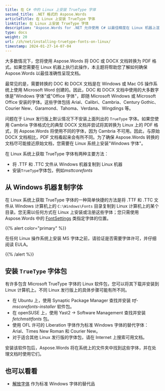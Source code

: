 ```yaml
---
title: 在 C# 中的 Linux 上安装 TrueType 字体
second_title: .NET 格式的 Aspose.Words
articleTitle: 在 Linux 上安装 TrueType 字体
linktitle: 在 Linux 上安装 TrueType 字体
description: "Aspose.Words for .NET 允许使用 C# 以最佳精度在 Linux 机器上渲染使用 Microsoft Word 创建的文档。要实现此目的，请从 Windows 计算机复制字体文件或以 C# 格式将 `TrueType` 字体包安装到 Linux 计算机上。"
type: docs
weight: 20
url: /zh/net/installing-truetype-fonts-on-linux/
timestamp: 2024-01-27-14-07-04
---
```


大多数情况下，您将使用 Aspose.Words 将 DOC 或 DOCX 文档转换为 PDF 格式。如果您需要在 Linux 机器上执行此操作，本主题将帮助您了解如何确保 Aspose.Words 以最佳准确性呈现文档。

最常见的是，需要转换的 DOC 和 DOCX 文档是在 Windows 或 Mac OS 操作系统上使用 Microsoft Word 创建的。因此，DOC 和 DOCX 文档中使用的大多数字体是"Windows 字体"或"Office 字体"，即随 Microsoft Windows 或 Microsoft Office 安装的字体。这些字体包括 Arial、Calibri、Cambria、Century Gothic、Courier New、Garamond、Tahoma、Verdana、Wingdings 等。

问题在于 Linux 发行版上默认情况下不安装上面列出的 `TrueType` 字体。如果您使用 Cambria 字体格式化的典型 DOCX 文档并尝试将其转换为 Linux 上的 PDF 格式，则 Aspose.Words 将使用不同的字体，因为 Cambria 不可用。因此，与原始 DOCX 文档相比，PDF 文档看起来会有所不同。为了确保 Aspose.Words 转换的文档尽可能接近原始文档，您需要在 Linux 系统上安装"Windows 字体"。

在 Linux 系统上获取 TrueType 字体有两种主要方法：

- 将 .TTF 和 .TTC 文件从 Windows 机器复制到 Linux 机器
- 安装`TrueType`字体包，例如*msttcorefonts*

## 从 Windows 机器复制字体

在 Linux 系统上获取 TrueType 字体的一种简单快捷的方法是将 .TTF 和 .TTC 文件从 Windows 计算机上的 `C:\Windows\Fonts` 目录复制到 Linux 计算机上的某个目录。您无需以任何方式在 Linux 上安装或注册这些字体；您只需使用 Aspose.Words 中的 [FontSettings](https://reference.aspose.com/words/zh/net/aspose.words.fonts/fontsettings/) 类指定字体的位置。

{{% alert color="primary" %}}

在任何 Linux 操作系统上安装 MS 字体之前，请验证是否需要字体许可，并仔细阅读 EULA。

{{% /alert %}}

## 安装 `TrueType` 字体包

有许多包含 Microsoft TrueType 字体的 Linux 软件包，您可以将其下载并安装到 Linux 计算机上。不同 Linux 发行版上的具体步骤可能有所不同。

- 在 Ubuntu 上，使用 Synaptic Package Manager 查找并安装 *ttf-mscorefonts-installer* 软件包。
- 在 openSUSE 上，使用 Yast2 → Software Management 查找并安装 *fetchmsttfonts* 包。
- 使用 OFL 许可的 Liberation 字体作为标准 Windows 字体的替代字体：Arial、Times New Roman 和 Courier New。
- 对于适合其他 Linux 发行版的字体包，请在 Internet 上搜索可用文档。

安装该软件包后，Aspose.Words 将在系统上的文件夹中找到这些字体，并在处理文档时使用它们。

## 也可以看看

- [解放字体](https://github.com/liberationfonts) 作为标准 Windows 字体的替代品
